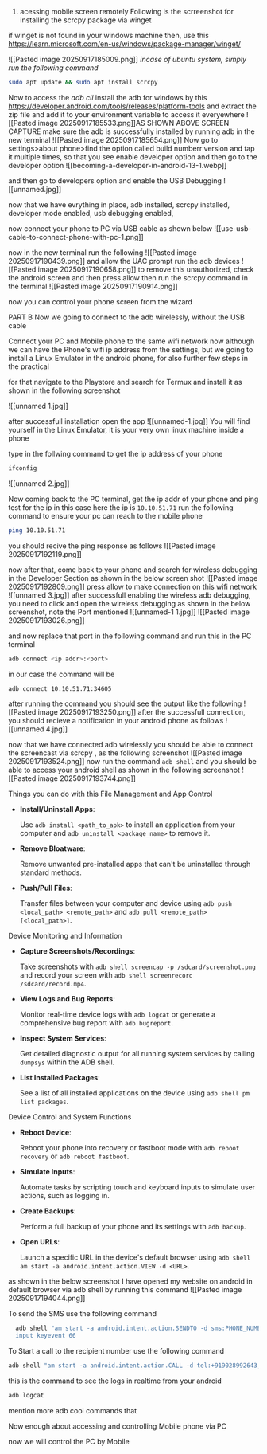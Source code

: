 1. acessing mobile screen remotely 
Following is the scrreenshot for installing the scrcpy package via winget

 if winget is not found in your windows machine then, use this https://learn.microsoft.com/en-us/windows/package-manager/winget/

![[Pasted image 20250917185009.png]]
   *incase of ubuntu system, simply run the following command*
```bash
sudo apt update && sudo apt install scrcpy
```

Now to access the *adb cli* install the adb for windows by this https://developer.android.com/tools/releases/platform-tools
and extract the zip file and add it to your environment variable to access it everyewhere
![[Pasted image 20250917185533.png]]AS SHOWN ABOVE SCREEN CAPTURE
make sure the adb is successfully installed by running adb in the new terminal
![[Pasted image 20250917185654.png]]
Now go to settings>about phone>find the option called build numberr version and tap it multiple times, so that you see enable developer option
and then go to the developer option
![[becoming-a-developer-in-android-13-1.webp]]

and then go to developers option and enable the USB Debugging
![[unnamed.jpg]]

now that we have evrything in place, adb installed, scrcpy installed, developer mode enabled, usb debugging enabled, 

now connect your phone to PC via USB cable
 as shown below
![[use-usb-cable-to-connect-phone-with-pc-1.png]]

now in the new terminal run the following
![[Pasted image 20250917190439.png]]
and allow the UAC prompt 
run the adb devices 
![[Pasted image 20250917190658.png]]
to remove this unauthorized, check the android screen and then press allow
then run the scrcpy command in the terminal
![[Pasted image 20250917190914.png]]

now you can control your phone screen from the wizard

PART B
Now we going to connect to the adb wirelessly, without the USB cable

Connect your PC and Mobile phone to the same wifi network
now although we can have the Phone's wifi ip address from the settings, 
but we going to install a Linux Emulator in the android phone, for also further few steps in the practical

for that navigate to the Playstore and search for Termux and install it 
as shown in the following screenshot

![[unnamed 1.jpg]]

after successfull installation open the app
![[unnamed-1.jpg]]
You will find yourself in the Linux Emulator, it is your very own linux machine inside a phone

type in the follwing command to get the ip address of your phone
```bash
ifconfig
```

![[unnamed 2.jpg]]

Now coming back to the PC terminal, get the ip addr of your phone and ping test
for the ip in this case here the ip is `10.10.51.71`
run the following command to ensure your pc can reach to the mobile phone 
```bash
ping 10.10.51.71
```
you should recive the ping response as follows
![[Pasted image 20250917192119.png]]

now after that, 
come back to your phone and search for wireless debugging in the Developer Section
as shown in the below screen shot
![[Pasted image 20250917192809.png]]
press allow to make connection on this wifi network
![[unnamed 3.jpg]]
after successfull enabling the wireless adb debugging, you need to click and open the wireless debugging as shown in the below screenshot, note the Port mentioned ![[unnamed-1 1.jpg]]
![[Pasted image 20250917193026.png]]


and now replace that port in the following command and run this in the PC terminal
```bash
adb connect <ip addr>:<port>
```
in our case the command will be 
```bash
adb connect 10.10.51.71:34605
```
after running the command you should see the output like the following
![[Pasted image 20250917193250.png]]
after the successfull connection, you should recieve a notification in your android phone as follows
![[unnamed 4.jpg]]

now that we have connected adb wirelessly you should be able to connect the screencast via scrcpy , as the following screenshot
![[Pasted image 20250917193524.png]]
now run the command `adb shell` and you should be able to access your android shell
as shown in the following screenshot
![[Pasted image 20250917193744.png]]

Things you can do with this 
File Management and App Control

- **Install/Uninstall Apps**:
    
    Use `adb install <path_to_apk>` to install an application from your computer and `adb uninstall <package_name>` to remove it. 
    

- **Remove Bloatware**:
    
    Remove unwanted pre-installed apps that can't be uninstalled through standard methods. 
    

- **Push/Pull Files**:
    
    Transfer files between your computer and device using `adb push <local_path> <remote_path>` and `adb pull <remote_path> [<local_path>]`.


Device Monitoring and Information

- **Capture Screenshots/Recordings**:
    
    Take screenshots with `adb shell screencap -p /sdcard/screenshot.png` and record your screen with `adb shell screenrecord /sdcard/record.mp4`. 
    

- **View Logs and Bug Reports**:
    
    Monitor real-time device logs with `adb logcat` or generate a comprehensive bug report with `adb bugreport`. 
    

- **Inspect System Services**:
    
    Get detailed diagnostic output for all running system services by calling `dumpsys` within the ADB shell. 
    

- **List Installed Packages**:
    
    See a list of all installed applications on the device using `adb shell pm list packages`. 
    

Device Control and System Functions

- **Reboot Device**:
    
    Reboot your phone into recovery or fastboot mode with `adb reboot recovery` or `adb reboot fastboot`. 
    

- **Simulate Inputs**:
    
    Automate tasks by scripting touch and keyboard inputs to simulate user actions, such as logging in. 
    

- **Create Backups**:
    
    Perform a full backup of your phone and its settings with `adb backup`. 
    

- **Open URLs**:
    
    Launch a specific URL in the device's default browser using `adb shell am start -a android.intent.action.VIEW -d <URL>`.

as shown in the below screenshot I have opened my website on android in default browser via adb shell by running this command
![[Pasted image 20250917194044.png]]

To send the SMS use the following command
```bash
  adb shell "am start -a android.intent.action.SENDTO -d sms:PHONE_NUMBER --es sms_body 'YOUR_MESSAGE'; sleep 2; input keyevent 22;
  input keyevent 66
```

To Start a call to the recipient number use the following command
```bash
adb shell "am start -a android.intent.action.CALL -d tel:+919028992643; sleep 3;
```

this is the command to see the logs in realtime from your android

```bash
adb logcat
```

mention more adb cool commands that 

Now enough about accessing and controlling Mobile phone via PC

now we will control the PC by Mobile 

